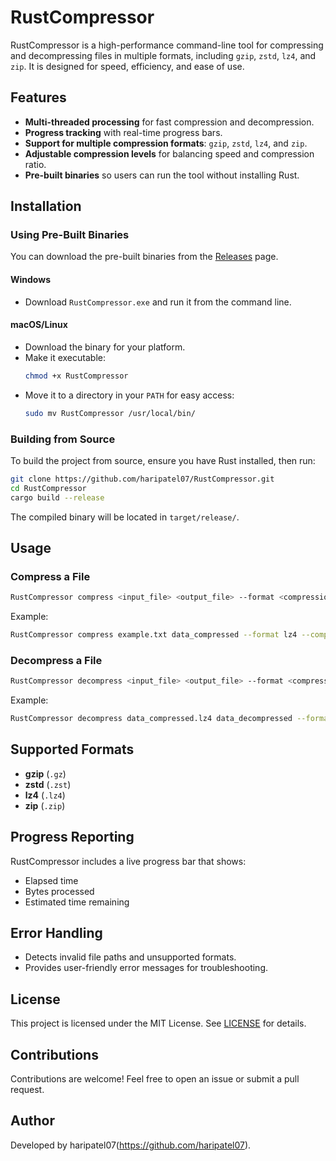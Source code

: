# RustCompressor

RustCompressor is a high-performance command-line tool for compressing and decompressing files in multiple formats, including `gzip`, `zstd`, `lz4`, and `zip`. It is designed for speed, efficiency, and ease of use.

## Features
- **Multi-threaded processing** for fast compression and decompression.
- **Progress tracking** with real-time progress bars.
- **Support for multiple compression formats**: `gzip`, `zstd`, `lz4`, and `zip`.
- **Adjustable compression levels** for balancing speed and compression ratio.
- **Pre-built binaries** so users can run the tool without installing Rust.

## Installation

### Using Pre-Built Binaries
You can download the pre-built binaries from the [Releases](https://github.com/haripatel07/RustCompressor/releases) page.

#### Windows
- Download `RustCompressor.exe` and run it from the command line.

#### macOS/Linux
- Download the binary for your platform.
- Make it executable:
  ```bash
  chmod +x RustCompressor
  ```
- Move it to a directory in your `PATH` for easy access:
  ```bash
  sudo mv RustCompressor /usr/local/bin/
  ```

### Building from Source

To build the project from source, ensure you have Rust installed, then run:

```bash
git clone https://github.com/haripatel07/RustCompressor.git
cd RustCompressor
cargo build --release
```

The compiled binary will be located in `target/release/`.

## Usage

### Compress a File

```bash
RustCompressor compress <input_file> <output_file> --format <compression_format> --compression_level <level>
```

Example:
```bash
RustCompressor compress example.txt data_compressed --format lz4 --compression_level 10
```

### Decompress a File

```bash
RustCompressor decompress <input_file> <output_file> --format <compression_format>
```

Example:
```bash
RustCompressor decompress data_compressed.lz4 data_decompressed --format lz4
```

## Supported Formats
- **gzip** (`.gz`)
- **zstd** (`.zst`)
- **lz4** (`.lz4`)
- **zip** (`.zip`)

## Progress Reporting
RustCompressor includes a live progress bar that shows:
- Elapsed time
- Bytes processed
- Estimated time remaining

## Error Handling
- Detects invalid file paths and unsupported formats.
- Provides user-friendly error messages for troubleshooting.

## License
This project is licensed under the MIT License. See [LICENSE](LICENSE) for details.

## Contributions
Contributions are welcome! Feel free to open an issue or submit a pull request.

## Author
Developed by haripatel07(https://github.com/haripatel07).

